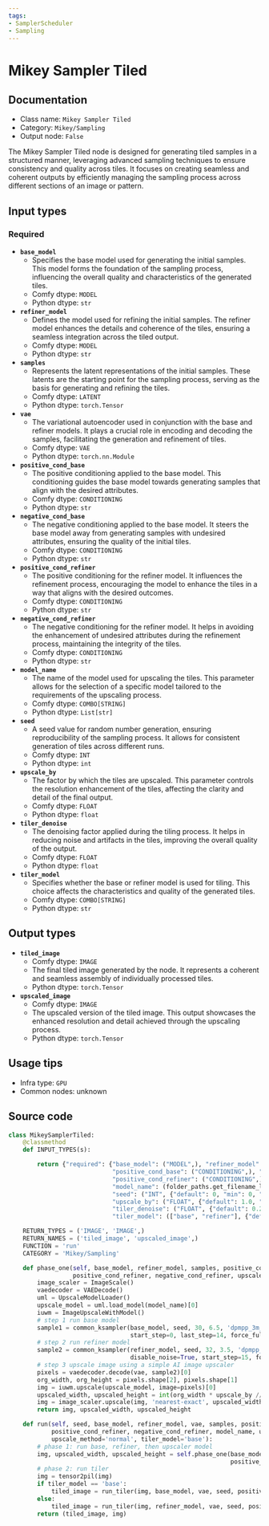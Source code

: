 ```yaml
---
tags:
- SamplerScheduler
- Sampling
---
```


# Mikey Sampler Tiled
## Documentation
- Class name: `Mikey Sampler Tiled`
- Category: `Mikey/Sampling`
- Output node: `False`

The Mikey Sampler Tiled node is designed for generating tiled samples in a structured manner, leveraging advanced sampling techniques to ensure consistency and quality across tiles. It focuses on creating seamless and coherent outputs by efficiently managing the sampling process across different sections of an image or pattern.
## Input types
### Required
- **`base_model`**
    - Specifies the base model used for generating the initial samples. This model forms the foundation of the sampling process, influencing the overall quality and characteristics of the generated tiles.
    - Comfy dtype: `MODEL`
    - Python dtype: `str`
- **`refiner_model`**
    - Defines the model used for refining the initial samples. The refiner model enhances the details and coherence of the tiles, ensuring a seamless integration across the tiled output.
    - Comfy dtype: `MODEL`
    - Python dtype: `str`
- **`samples`**
    - Represents the latent representations of the initial samples. These latents are the starting point for the sampling process, serving as the basis for generating and refining the tiles.
    - Comfy dtype: `LATENT`
    - Python dtype: `torch.Tensor`
- **`vae`**
    - The variational autoencoder used in conjunction with the base and refiner models. It plays a crucial role in encoding and decoding the samples, facilitating the generation and refinement of tiles.
    - Comfy dtype: `VAE`
    - Python dtype: `torch.nn.Module`
- **`positive_cond_base`**
    - The positive conditioning applied to the base model. This conditioning guides the base model towards generating samples that align with the desired attributes.
    - Comfy dtype: `CONDITIONING`
    - Python dtype: `str`
- **`negative_cond_base`**
    - The negative conditioning applied to the base model. It steers the base model away from generating samples with undesired attributes, ensuring the quality of the initial tiles.
    - Comfy dtype: `CONDITIONING`
    - Python dtype: `str`
- **`positive_cond_refiner`**
    - The positive conditioning for the refiner model. It influences the refinement process, encouraging the model to enhance the tiles in a way that aligns with the desired outcomes.
    - Comfy dtype: `CONDITIONING`
    - Python dtype: `str`
- **`negative_cond_refiner`**
    - The negative conditioning for the refiner model. It helps in avoiding the enhancement of undesired attributes during the refinement process, maintaining the integrity of the tiles.
    - Comfy dtype: `CONDITIONING`
    - Python dtype: `str`
- **`model_name`**
    - The name of the model used for upscaling the tiles. This parameter allows for the selection of a specific model tailored to the requirements of the upscaling process.
    - Comfy dtype: `COMBO[STRING]`
    - Python dtype: `List[str]`
- **`seed`**
    - A seed value for random number generation, ensuring reproducibility of the sampling process. It allows for consistent generation of tiles across different runs.
    - Comfy dtype: `INT`
    - Python dtype: `int`
- **`upscale_by`**
    - The factor by which the tiles are upscaled. This parameter controls the resolution enhancement of the tiles, affecting the clarity and detail of the final output.
    - Comfy dtype: `FLOAT`
    - Python dtype: `float`
- **`tiler_denoise`**
    - The denoising factor applied during the tiling process. It helps in reducing noise and artifacts in the tiles, improving the overall quality of the output.
    - Comfy dtype: `FLOAT`
    - Python dtype: `float`
- **`tiler_model`**
    - Specifies whether the base or refiner model is used for tiling. This choice affects the characteristics and quality of the generated tiles.
    - Comfy dtype: `COMBO[STRING]`
    - Python dtype: `str`
## Output types
- **`tiled_image`**
    - Comfy dtype: `IMAGE`
    - The final tiled image generated by the node. It represents a coherent and seamless assembly of individually processed tiles.
    - Python dtype: `torch.Tensor`
- **`upscaled_image`**
    - Comfy dtype: `IMAGE`
    - The upscaled version of the tiled image. This output showcases the enhanced resolution and detail achieved through the upscaling process.
    - Python dtype: `torch.Tensor`
## Usage tips
- Infra type: `GPU`
- Common nodes: unknown


## Source code
```python
class MikeySamplerTiled:
    @classmethod
    def INPUT_TYPES(s):

        return {"required": {"base_model": ("MODEL",), "refiner_model": ("MODEL",), "samples": ("LATENT",), "vae": ("VAE",),
                             "positive_cond_base": ("CONDITIONING",), "negative_cond_base": ("CONDITIONING",),
                             "positive_cond_refiner": ("CONDITIONING",), "negative_cond_refiner": ("CONDITIONING",),
                             "model_name": (folder_paths.get_filename_list("upscale_models"), ),
                             "seed": ("INT", {"default": 0, "min": 0, "max": 0xffffffffffffffff}),
                             "upscale_by": ("FLOAT", {"default": 1.0, "min": 0.1, "max": 10.0, "step": 0.1}),
                             "tiler_denoise": ("FLOAT", {"default": 0.25, "min": 0.0, "max": 1.0, "step": 0.05}),
                             "tiler_model": (["base", "refiner"], {"default": "base"}),}}

    RETURN_TYPES = ('IMAGE', 'IMAGE',)
    RETURN_NAMES = ('tiled_image', 'upscaled_image',)
    FUNCTION = 'run'
    CATEGORY = 'Mikey/Sampling'

    def phase_one(self, base_model, refiner_model, samples, positive_cond_base, negative_cond_base,
                  positive_cond_refiner, negative_cond_refiner, upscale_by, model_name, seed, vae):
        image_scaler = ImageScale()
        vaedecoder = VAEDecode()
        uml = UpscaleModelLoader()
        upscale_model = uml.load_model(model_name)[0]
        iuwm = ImageUpscaleWithModel()
        # step 1 run base model
        sample1 = common_ksampler(base_model, seed, 30, 6.5, 'dpmpp_3m_sde_gpu', 'exponential', positive_cond_base, negative_cond_base, samples,
                                  start_step=0, last_step=14, force_full_denoise=False)[0]
        # step 2 run refiner model
        sample2 = common_ksampler(refiner_model, seed, 32, 3.5, 'dpmpp_3m_sde_gpu', 'exponential', positive_cond_refiner, negative_cond_refiner, sample1,
                                  disable_noise=True, start_step=15, force_full_denoise=True)[0]
        # step 3 upscale image using a simple AI image upscaler
        pixels = vaedecoder.decode(vae, sample2)[0]
        org_width, org_height = pixels.shape[2], pixels.shape[1]
        img = iuwm.upscale(upscale_model, image=pixels)[0]
        upscaled_width, upscaled_height = int(org_width * upscale_by // 8 * 8), int(org_height * upscale_by // 8 * 8)
        img = image_scaler.upscale(img, 'nearest-exact', upscaled_width, upscaled_height, 'center')[0]
        return img, upscaled_width, upscaled_height

    def run(self, seed, base_model, refiner_model, vae, samples, positive_cond_base, negative_cond_base,
            positive_cond_refiner, negative_cond_refiner, model_name, upscale_by=1.0, tiler_denoise=0.25,
            upscale_method='normal', tiler_model='base'):
        # phase 1: run base, refiner, then upscaler model
        img, upscaled_width, upscaled_height = self.phase_one(base_model, refiner_model, samples, positive_cond_base, negative_cond_base,
                                                              positive_cond_refiner, negative_cond_refiner, upscale_by, model_name, seed, vae)
        # phase 2: run tiler
        img = tensor2pil(img)
        if tiler_model == 'base':
            tiled_image = run_tiler(img, base_model, vae, seed, positive_cond_base, negative_cond_base, tiler_denoise)
        else:
            tiled_image = run_tiler(img, refiner_model, vae, seed, positive_cond_refiner, negative_cond_refiner, tiler_denoise)
        return (tiled_image, img)

```
